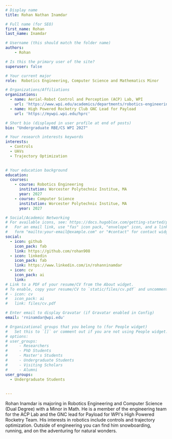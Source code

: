 ```yaml
---
# Display name
title: Rohan Nathan Inamdar

# Full name (for SEO)
first_name: Rohan
last_name: Inamdar

# Username (this should match the folder name)
authors:
    - Rohan

# Is this the primary user of the site?
superuser: false

# Your current major 
role:  Robotics Engineering, Computer Science and Mathematics Minor

# Organizations/Affiliations
organizations:
  - name: Aerial-Robot Control and Perception (ACP) Lab, WPI
    url: 'https://www.wpi.edu/academics/departments/robotics-engineering/research/groups'
  - name: High Powered Rocketry Club GNC Lead for Payload
    url: 'https://mywpi.wpi.edu/hprc'

# Short bio (displayed in user profile at end of posts)
bio: "Undergraduate RBE/CS WPI 2027" 

# Your research interests keywords
interests:
  - Controls
  - UAVs
  - Trajectory Optimization
  

# Your education background
education:
  courses:
    - course: Robotics Engineering
      institution: Worcester Polytechnic Institue, MA
      year: 2027
    - course: Computer Science
      institution: Worcester Polytechnic Institue, MA
      year: 2027

# Social/Academic Networking
# For available icons, see: https://docs.hugoblox.com/getting-started/page-builder/#icons
#   For an email link, use "fas" icon pack, "envelope" icon, and a link in the
#   form "mailto:your-email@example.com" or "#contact" for contact widget.
social:
  - icon: github
    icon_pack: fab
    link: https://github.com/rohan908
  - icon: linkedin
    icon_pack: fab
    link: https://www.linkedin.com/in/rohanninamdar
  - icon: cv
    icon_pack: ai
    link: 
# Link to a PDF of your resume/CV from the About widget.
# To enable, copy your resume/CV to `static/files/cv.pdf` and uncomment the lines below.
# - icon: cv
#   icon_pack: ai
#   link: files/cv.pdf

# Enter email to display Gravatar (if Gravatar enabled in Config)
email: 'rninamdar@wpi.edu'

# Organizational groups that you belong to (for People widget)
#   Set this to `[]` or comment out if you are not using People widget.
# options: 
# user_groups:
#     - Researchers
#     - PhD Students
#     - Master's Students
#     - Undergraduate Students
#     - Visiting Scholars
#     - Alumni
user_groups:
  - Undergraduate Students
  
  
---
```

Rohan Inamdar is majoring in Robotics Engineering and Computer Science (Dual Degree) with a Minor in Math. He is a member of the engineering team for the ACP Lab and the GNC lead for Payload for WPI's High Powered Rocketry Team. His interests in robotics include controls and trajectory optimization. Outside of engineering you can find him snowboarding, running, and on the adventuring for natural wonders.

